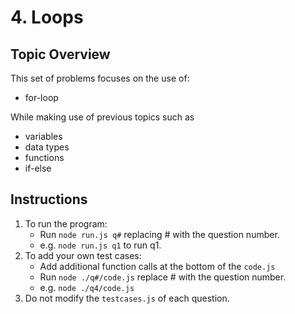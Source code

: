 # 4. Loops

## Topic Overview

This set of problems focuses on the use of:

-   for-loop

While making use of previous topics such as

-   variables
-   data types
-   functions
-   if-else

## Instructions

1. To run the program:
    - Run `node run.js q#` replacing # with the question number.
    - e.g. `node run.js q1` to run q1.
2. To add your own test cases:
    - Add additional function calls at the bottom of the `code.js`
    - Run `node ./q#/code.js` replace # with the question number.
    - e.g. `node ./q4/code.js`
3. Do not modify the `testcases.js` of each question.
